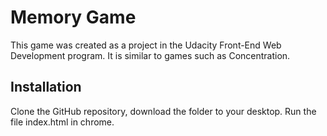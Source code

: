 # Memory Game
This game was created as a project in the Udacity Front-End Web Development program.  It is similar to games such as Concentration.

## Installation
Clone the GitHub repository, download the folder to your desktop.  Run the file index.html in chrome.
